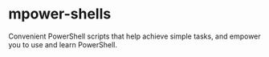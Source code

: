 # mpower-shells
Convenient PowerShell scripts that help achieve simple tasks, and empower you to use and learn PowerShell.
